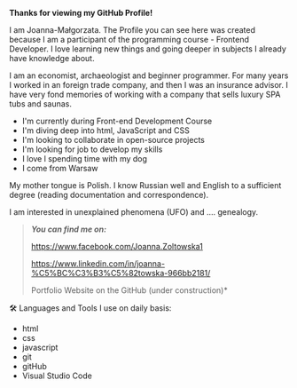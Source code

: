 **Thanks for viewing my GitHub Profile!**

I am Joanna-Małgorzata. The Profile you can see here was created because I am a participant of the programming course - Frontend Developer.
I love learning new things and going deeper in subjects I already have knowledge about.

I am an economist, archaeologist and beginner programmer. For many years I worked in an foreign trade company, and then I was an insurance advisor. 
I have very fond memories of working with a company that sells luxury SPA tubs and saunas.



- I'm currently during Front-end Development Course
- I'm diving deep into html, JavaScript and CSS
- I'm looking to collaborate in open-source projects
- I'm looking for job to develop my skills 
- I love l spending time with my dog
- I come from Warsaw

My mother tongue is Polish. I know Russian well and English to a sufficient degree (reading documentation and correspondence).

I am interested in unexplained phenomena (UFO) and .... genealogy.

 
 
>***You can find me on:***
>
>https://www.facebook.com/Joanna.Zoltowska1
>
>https://www.linkedin.com/in/joanna-%C5%BC%C3%B3%C5%82towska-966bb2181/
>
>Portfolio Website on the GitHub (under construction)* 
 

🛠️ Languages and Tools I use on daily basis:
- html
- css
- javascript
- git
- gitHub
- Visual Studio Code
